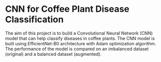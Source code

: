 # CNN for Coffee Plant Disease Classification

The aim of this project is to build a Convolutional Neural Network (CNN) model that can help classify diseases in coffee plants. The CNN model is built using EfficientNet-B0 architecture with Adam optimization algorithm. The performance of the model is compared on an imbalanced dataset (original) and a balanced dataset (augmented).
